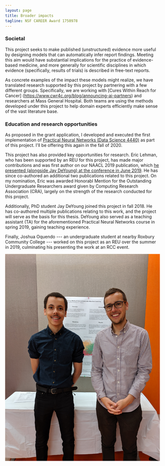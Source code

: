 ```yaml
---
layout: page
title: Broader impacts
tagline: NSF CAREER Award 1750978
---
```


### Societal 

This project seeks to make published (unstructured) evidence more useful by designing models that can automatically infer report findings. Meeting this aim would have substantial implications for the practice of evidence-based medicine, and more generally for scientific disciplines in which evidence (specifically, results of trials) is described in free-text reports.

As concrete examples of the impact these models might realize, we have translated research supported by this project by partnering with a few different groups. Specifically, we are working with [Cures Within Reach for Cancer] (https://www.cwr4c.org/blog/announcing-ai-partners) and researchers at Mass General Hospital. Both teams are using the methods developed under this project to help domain experts efficiently make sense of the vast literature base. 

### Education and research opportunities

As proposed in the grant application, I developed and executed the first implementation of [Practical Neural Networks (Data Science 4440)](https://wl11gp.neu.edu/udcprod8/bwckctlg.p_disp_course_detail?cat_term_in=201930&subj_code_in=DS&crse_numb_in=4440) as part of this project. I'll be offering this again in the fall of 2020. 

This project has also provided key opportunities for research. Eric Lehman, who has been supported by an REU for this project, has made major contributions and was first author on our NAACL 2019 publication, which [he presented (alongside Jay DeYoung) at the conference in June 2019](https://vimeo.com/359705097). He has since co-authored an additional two publications related to this project. On my nomination, Eric was awarded Honorabl Mention for the Outstanding Undergraduate Researchers award given by Computing Research Association (CRA), largely on the strength of the research conducted for this project.

Additionally, PhD student Jay DeYoung joined this project in fall 2018. He has co-authored multiple publications relating to this work, and the project will serve as the basis for this thesis. DeYoung also served as a teaching assistant (TA) for the aforementioned Practical Neural Networks course in spring 2019, gaining teaching experience.

Finally, Joshua Oquendo --- an undergraduate student at nearby Roxbury Community College --- worked on this project as an REU over the summer in 2019, culminating his presenting the work at an RCC event. 

<img src="images/joshua.jpg" alt="Joshua presenting his research at an RCC event with the PI" class="inline"/>
